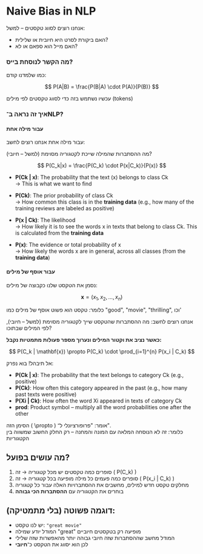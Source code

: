 # Naive Bias in NLP

אנחנו רוצים לסווג טקסטים – למשל:
- האם ביקורת לסרט היא חיובית או שלילית?
- האם מייל הוא ספאם או לא?

### מה הקשר לנוסחת בייס?

כמו שלמדנו קודם:

$$
P(A|B) = \frac{P(B|A) \cdot P(A)}{P(B)}
$$

עכשיו נשתמש בזה כדי לסווג טקסטים לפי מילים (tokens)

### איך זה נראה ב־NLP?

#### עבור מילה אחת

עבור מילה אחת אנחנו רוצים לחשב:

מה ההסתברות שהמילה שייכת לקטגוריה מסוימת (למשל – חיובי)?

$$
P(C_k|x) = \frac{P(C_k) \cdot P(x|C_k)}{P(x)}
$$

- **P(Ck | x)**: The probability that the text (x) belongs to class Ck  
  → This is what we want to find

- **P(Ck)**: The prior probability of class Ck  
  → How common this class is in the **training data** (e.g., how many of the training reviews are labeled as positive)

- **P(x | Ck)**: The likelihood  
  → How likely it is to see the words x in texts that belong to class Ck. This is calculated from the **training data**

- **P(x)**: The evidence or total probability of x  
  → How likely the words x are in general, across all classes (from the **training data**)

#### עבור אוסף של מילים

נסמן את הטקסט שלנו כקבוצה של מילים:

$$
\mathbf{x} = (x_1, x_2, ..., x_n)
$$

כלומר: טקסט הוא פשוט אוסף של מילים כמו "good", "movie", "thrilling", וכו'

אנחנו רוצים לחשב:
מה ההסתברות שהטקסט שייך לקטגוריה מסוימת (למשל – חיובי), לפי המילים שבתוכו?

**כאשר נציב את וקטור המילים ונערוך מספר פעולות מתמטיות נקבל:**

$$
P(C_k | \mathbf{x}) \propto P(C_k) \cdot \prod_{i=1}^{n} P(x_i | C_k)
$$

אל תיבהל! בוא נפרק:

- **P(Ck | x)**: The probability that the text belongs to category Ck (e.g., positive)
- **P(Ck)**: How often this category appeared in the past (e.g., how many past texts were positive)
- **P(Xi | Ck)**: How often the word Xi appeared in texts of category Ck
- **prod**: Product symbol – multiply all the word probabilities one after the other


הסימן הזה ( \propto \) אומר: "פרופורציונלי ל־".  
כלומר: זה לא הנוסחה המלאה עם המונה והמחנה – רק החלק החשוב שמשווה בין הקטגוריות

## מה עושים בפועל?

1. סופרים כמה טקסטים יש מכל קטגוריה → זה \( P(C_k) \)
2. סופרים כמה פעמים כל מילה מופיעה בכל קטגוריה → זה \( P(x_i | C_k) \)
3. מחלקים טקסט חדש למילים, מחשבים את ההסתברויות האלה עבור כל קטגוריה
4. בוחרים את הקטגוריה עם **ההסתברות הכי גבוהה**

## דוגמה פשוטה (בלי מתמטיקה):

- יש לנו טקסט: `"great movie"`
- המודל יודע שמילה "great" מופיעה רק בטקסטים חיוביים
- המודל מחשב שההסתברות שזה חיובי גבוהה יותר מהאפשרות שזה שלילי
- לכן הוא יסווג את הטקסט כ־**חיובי**


